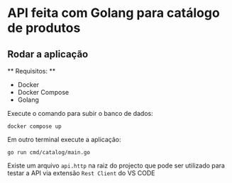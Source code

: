 # API feita com Golang para catálogo de produtos

##  Rodar a aplicação

** Requisitos: **
- Docker
- Docker Compose
- Golang

Execute o comando para subir o banco de dados:
```
docker compose up
```

Em outro terminal execute a aplicação:

```
go run cmd/catalog/main.go
```

Existe um arquivo `api.http` na raiz do projecto que pode ser utilizado para testar a API via extensão `Rest Client` do VS CODE
